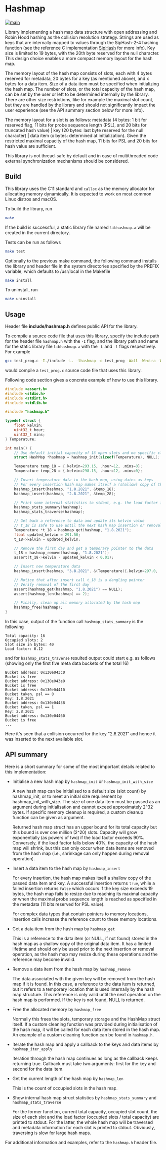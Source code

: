 # Hashmap #

[![main](https://github.com/elmomoilanen/Hashmap/actions/workflows/main.yml/badge.svg)](https://github.com/elmomoilanen/Hashmap/actions/workflows/main.yml)

Library implementing a hash map data structure with open addressing and Robin Hood hashing as the collision resolution strategy. Strings are used as keys that are internally mapped to values through the SipHash-2-4 hashing function (see the reference C implementation [SipHash](https://github.com/veorq/SipHash) for more info). Key size is limited to 19 bytes, with the 20th byte reserved for the null character. This design choice enables a more compact memory layout for the hash map.

The memory layout of the hash map consists of slots, each with 4 bytes reserved for metadata, 20 bytes for a key (as mentioned above), and x bytes for a data item. Size of a data item must be specified when initializing the hash map. The number of slots, or the total capacity of the hash map, can be set by the user or left to be determined internally by the library. There are other size restrictions, like for example the maximal slot count, but they are handled by the library and should not significantly impact the user experience (see the API summary section below for more info).

The memory layout for a slot is as follows: metadata (4 bytes: 1 bit for reserved flag, 11 bits for probe sequence length (PSL), and 20 bits for truncated hash value) | key (20 bytes: last byte reserved for the null character) | data item (x bytes: determined at initialization). Given the restricted maximal capacity of the hash map, 11 bits for PSL and 20 bits for hash value are sufficient.

This library is not thread-safe by default and in case of multithreaded code external synchronization mechanisms should be considered.

## Build ##

This library uses the C11 standard and `calloc` as the memory allocator for allocating memory dynamically. It is expected to work on most common Linux distros and macOS.

To build the library, run 

```bash
make
```

If the build is successful, a static library file named `libhashmap.a` will be created in the current directory.

Tests can be run as follows

```bash
make test
```

Optionally to the previous make command, the following command installs the library and header file in the system directories specified by the PREFIX variable, which defaults to /usr/local in the Makefile

```bash
make install
```

To uninstall, run

```bash
make uninstall
```

## Usage ##

Header file **include/hashmap.h** defines public API for the library.

To compile a source code file that uses this library, specify the include path for the header file `hashmap.h` with the `-I` flag, and the library path and name for the static library file `libhashmap.a` with the `-L` and `-l` flags respectively. For example

```bash
gcc test_prog.c -I./include -L. -lhashmap -o test_prog -Wall -Wextra -Werror -std=c11 -g
```

would compile a `test_prog.c` source code file that uses this library.

Following code section gives a concrete example of how to use this library.

```C
#include <assert.h>
#include <stdio.h>
#include <stdint.h>
#include <stdlib.h>

#include "hashmap.h"

typedef struct {
    float kelvin;
    uint32_t hour;
    uint32_t mins;
} Temperature;

int main() {
    // Use default initial capacity of 16 open slots and no specific clean up function
    struct HashMap *hashmap = hashmap_init(sizeof(Temperature), NULL);

    Temperature temp_18 = {.kelvin=293.15, .hour=12, .mins=0};
    Temperature temp_28 = {.kelvin=298.15, .hour=12, .mins=0};

    // Insert temperature data to the hash map, using dates as keys
    // For every insertion hash map makes itself a (shallow) copy of the data
    hashmap_insert(hashmap, "1.8.2021", &temp_18);
    hashmap_insert(hashmap, "2.8.2021", &temp_28);

    // Print some internal statistics to stdout, e.g. the load factor is now 2/16
    hashmap_stats_summary(hashmap);
    hashmap_stats_traverse(hashmap);

    // Get back a reference to data and update its kelvin value
    // t_18 is safe to use until the next hash map insertion or removal operation
    Temperature *t_18 = hashmap_get(hashmap, "1.8.2021");
    float updated_kelvin = 291.50;
    t_18->kelvin = updated_kelvin;

    // Remove the first day and get a temporary pointer to the data
    t_18 = hashmap_remove(hashmap, "1.8.2021");
    assert(t_18->kelvin - updated_kelvin < 0.01);

    // Insert new temperature data
    hashmap_insert(hashmap, "3.8.2021", &(Temperature){.kelvin=297.0, .hour=12, .mins=0});

    // Notice that after insert call t_18 is a dangling pointer
    // Verify removal of the first day
    assert(hashmap_get(hashmap, "1.8.2021") == NULL);
    assert(hashmap_len(hashmap) == 2);

    // Finally, clean up all memory allocated by the hash map
    hashmap_free(hashmap);
}
```

In this case, output of the function call `hashmap_stats_summary` is the following

```
Total capacity: 16
Occupied slots: 2
Slot size in bytes: 40
Load factor: 0.12
```

and for `hashmap_stats_traverse` resulted output could start e.g. as follows (showing only the first five meta data buckets of the total 16)

```
Bucket address: 0x130e043c0
Bucket is free
Bucket address: 0x130e043e8
Bucket is free
Bucket address: 0x130e04410
Bucket taken, psl == 0
Key: 1.8.2021
Bucket address: 0x130e04438
Bucket taken, psl == 1
Key: 2.8.2021
Bucket address: 0x130e04460
Bucket is free
...
```

Here it's seen that a collision occurred for the key "2.8.2021" and hence it was inserted to the next available slot.

## API summary ##

Here is a short summary for some of the most important details related to this implementation:

- Initialise a new hash map by `hashmap_init` or `hashmap_init_with_size`

    A new hash map can be initialised to a default size (slot count) by hashmap_init, or to meet an initial size requirement by hashmap_init_with_size. The size of one data item must be passed as an argument during initialisation and cannot exceed approximately 2^32 bytes. If specific memory cleanup is required, a custom cleanup function can be given as argument.

    Returned hash map struct has an upper bound for its total capacity but this bound is over one million (2^20) slots. Capacity will grow exponentially (as powers of two) if the load factor exceeds 90%. Conversely, if the load factor falls below 40%, the capacity of the hash map will shrink, but this can only occur when data items are removed from the hash map (i.e., shrinkage can only happen during removal operation).

- Insert a data item to the hash map by `hashmap_insert`

    For every insertion, the hash map makes itself a shallow copy of the passed data item and key. A successful insertion returns `true`, while a failed insertion returns `false` which occurs if the key size exceeds 19 bytes, the hash map fails to resize due to reaching its maximal capacity or when the maximal probe sequence length is reached as specified in the metadata (11 bits reserved for PSL value).

    For complex data types that contain pointers to memory locations, insertion calls increase the reference count to these memory locations.

- Get a data item from the hash map by `hashmap_get`

    This is a reference to the data item (or NULL, if not found) stored in the hash map as a shallow copy of the original data item. It has a limited lifetime and should only be used prior to the next insertion or removal operation, as the hash map may resize during these operations and the reference may become invalid.    

- Remove a data item from the hash map by `hashmap_remove`

    The data associated with the given key will be removed from the hash map if it is found. In this case, a reference to the data item is returned, but it refers to a temporary location that is used internally by the hash map structure. This reference is only valid until the next operation on the hash map is performed. If the key is not found, NULL is returned.
    
- Free the allocated memory by `hashmap_free`

    Normally this frees the slots, temporary storage and the HashMap struct itself. If a custom cleaning function was provided during initialisation of the hash map, it will be called for each data item stored in the hash map. An example of a custom cleaning function can be found in `hashmap.h`.

- Iterate the hash map and apply a callback to the keys and data items by `hashmap_iter_apply`

    Iteration through the hash map continues as long as the callback keeps returning true. Callback must take two arguments: first for the key and second for the data item.

- Get the current length of the hash map by `hashmap_len`

    This is the count of occupied slots in the hash map.

- Show internal hash map struct statistics by `hashmap_stats_summary` and `hashmap_stats_traverse`

    For the former function, current total capacity, occupied slot count, the size of each slot and the load factor (occupied slots / total capacity) are printed to stdout. For the latter, the whole hash map will be traversed and metadata information for each slot is printed to stdout. Obviously, traversing is slow for large hash maps.

For additional information and examples, refer to the `hashmap.h` header file.
